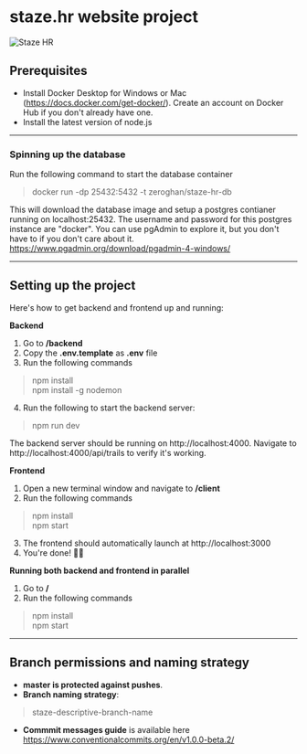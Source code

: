 # staze.hr website project

![Staze HR](https://i.imgur.com/buqWaH0.png)

## Prerequisites

-   Install Docker Desktop for Windows or Mac (https://docs.docker.com/get-docker/). Create an account on Docker Hub if you don't already have one.
-   Install the latest version of node.js

---

### Spinning up the database

Run the following command to start the database container

> docker run -dp 25432:5432 -t zeroghan/staze-hr-db

This will download the database image and setup a postgres contianer running on localhost:25432. The username and password for this postgres instance are "docker". You can use pgAdmin to explore it, but you don't have to if you don't care about it. https://www.pgadmin.org/download/pgadmin-4-windows/

---

## Setting up the project

Here's how to get backend and frontend up and running:

**Backend**

1. Go to **/backend**
2. Copy the **.env.template** as **.env** file
3. Run the following commands

> npm install  
> npm install -g nodemon

4. Run the following to start the backend server:

> npm run dev

The backend server should be running on http://localhost:4000. Navigate to http://localhost:4000/api/trails to verify it's working.

**Frontend**

1. Open a new terminal window and navigate to **/client**
2. Run the following commands

> npm install  
> npm start

3. The frontend should automatically launch at http://localhost:3000
4. You're done! 🎉🥳

**Running both backend and frontend in parallel**

1. Go to **/**
2. Run the following commands

> npm install  
> npm start

---

## Branch permissions and naming strategy

-   **master is protected against pushes**.
-   **Branch naming strategy**:

> staze-descriptive-branch-name

-   **Commmit messages guide** is available here https://www.conventionalcommits.org/en/v1.0.0-beta.2/
